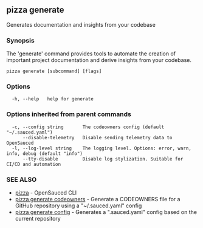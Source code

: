 ## pizza generate

Generates documentation and insights from your codebase

### Synopsis

The 'generate' command provides tools to automate the creation of important project documentation and derive insights from your codebase.

```
pizza generate [subcommand] [flags]
```

### Options

```
  -h, --help   help for generate
```

### Options inherited from parent commands

```
  -c, --config string       The codeowners config (default "~/.sauced.yaml")
      --disable-telemetry   Disable sending telemetry data to OpenSauced
  -l, --log-level string    The logging level. Options: error, warn, info, debug (default "info")
      --tty-disable         Disable log stylization. Suitable for CI/CD and automation
```

### SEE ALSO

* [pizza](pizza.md)	 - OpenSauced CLI
* [pizza generate codeowners](pizza_generate_codeowners.md)	 - Generate a CODEOWNERS file for a GitHub repository using a "~/.sauced.yaml" config
* [pizza generate config](pizza_generate_config.md)	 - Generates a ".sauced.yaml" config based on the current repository

